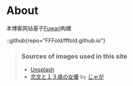 # About

本博客网站基于[Fuwari](https://github.com/saicaca/fuwari)构建

::github{repo="FFFold/fffold.github.io"}

> ### Sources of images used in this site
> - [Unsplash](https://unsplash.com/)
> - [恋文と１３歳の女優](https://jagaricoot.fanbox.cc/posts/9781540) by [じゃが](https://jagaricoot.fanbox.cc/)

